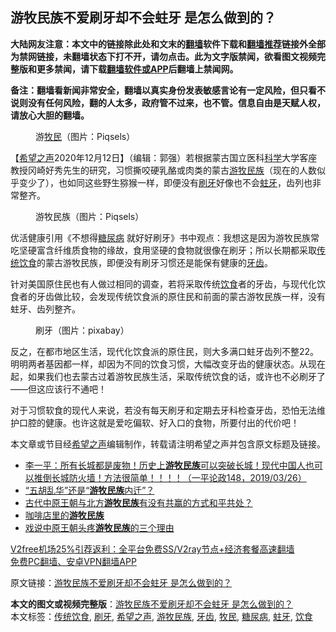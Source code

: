  <h2>游牧民族不爱刷牙却不会蛀牙 是怎么做到的？</h2> <p class="notice"><b>大陆网友注意：本文中的链接除此处和文末的<a href="https://github.com/bannedbook/fanqiang" >翻墙</a>软件下载和<a href="https://github.com/killgcd/justmysocks/blob/master/README.md">翻墙推荐</a>链接外全部为禁网链接，未翻墙状态下打不开，请勿点击。此为文字版禁闻，欲看图文视频完整版和更多禁闻，请下载<a href="https://github.com/bannedbook/fanqiang">翻墙软件或APP</a>后翻墙上禁闻网。</p><p>备注：翻墙看新闻非常安全，翻墙以真实身份发表敏感言论有一定风险，但只看不说则没有任何风险，翻的人太多，政府管不过来，也不管。信息自由是天赋人权，请放心大胆的翻墙。</b></p>  <div class="entry"> <figure><figcaption>游<a href="https://www.bannedbook.org/bnews/tag/%E7%89%A7%E6%B0%91/" class="st_tag internal_tag" rel="tag" title="标签 牧民 下的日志">牧民</a>（图片：Piqsels）</figcaption></figure> <p>【<span class='wp_keywordlink_affiliate'><a href="https://www.soundofhope.org" title="希望之声" target="_blank">希望之声</a></span>2020年12月12日】（编辑：郭强）若根据蒙古国立医科<span class='wp_keywordlink'><a href="https://www.bannedbook.org/forum11/topic309.html" title="禁片：“科学”的棍子" target="_blank">科学</a></span>大学客座教授冈崎好秀先生的研究，习惯撕咬硬乳酪或肉类的蒙古<a href="https://www.bannedbook.org/bnews/tag/%e6%b8%b8%e7%89%a7%e6%b0%91%e6%97%8f/" class="st_tag internal_tag" rel="tag" title="标签 游牧民族 下的日志">游牧民族</a>（现在的人数似乎变少了），也如同这些野生猕猴一样，即便没有<a href="https://www.bannedbook.org/bnews/tag/%E5%88%B7%E7%89%99/" class="st_tag internal_tag" rel="tag" title="标签 刷牙 下的日志">刷牙</a>好像也不会<a href="https://www.bannedbook.org/bnews/tag/%E8%9B%80%E7%89%99/" class="st_tag internal_tag" rel="tag" title="标签 蛀牙 下的日志">蛀牙</a>，齿列也非常整齐。</p> <figure><figcaption>游牧民族（图片：Piqsels）</figcaption></figure> <p>优活健康引用《不想得<a href="https://www.bannedbook.org/bnews/tag/%e7%b3%96%e5%b0%bf%e7%97%85/" class="st_tag internal_tag" rel="tag" title="标签 糖尿病 下的日志">糖尿病</a> 就好好刷牙》书中观点：我想这是因为游牧民族常吃坚硬富含纤维质食物的缘故，食用坚硬的食物就很像在刷牙；所以长期都采取<a href="https://www.bannedbook.org/bnews/tag/%E4%BC%A0%E7%BB%9F%E9%A5%AE%E9%A3%9F/" class="st_tag internal_tag" rel="tag" title="标签 传统饮食 下的日志">传统饮食</a>的蒙古游牧民族，即便没有刷牙习惯还是能保有健康的<a href="https://www.bannedbook.org/bnews/tag/%e7%89%99%e9%bd%bf/" class="st_tag internal_tag" rel="tag" title="标签 牙齿 下的日志">牙齿</a>。</p>  <p>针对美国原住民也有人做过相同的调查，若将采取传统<a href="https://www.bannedbook.org/bnews/tag/%e9%a5%ae%e9%a3%9f/" class="st_tag internal_tag" rel="tag" title="标签 饮食 下的日志">饮食</a>者的牙齿，与现代化饮食者的牙齿做比较，会发现传统饮食派的原住民和前面的蒙古游牧民族一样，没有蛀牙、齿列整齐。</p> <figure><figcaption>刷牙（图片：pixabay）</figcaption></figure> <p>反之，在都市地区生活，现代化饮食派的原住民，则大多满口蛀牙齿列不整22。明明两者基因都一样，却因为不同的饮食习惯，大幅改变牙齿的健康状态。从现在起，如果我们也去蒙古过着游牧民族生活，采取传统饮食的话，或许也不必刷牙了——但这应该行不通吧！</p>  <p>对于习惯软食的现代人来说，若没有每天刷牙和定期去牙科检查牙齿，恐怕无法维护口腔的健康。也许这就是爱吃偏软、好入口的食物，所要付出的代价吧！</p> <p>本文章或节目经<a href="https://www.bannedbook.org/bnews/tag/%e5%b8%8c%e6%9c%9b%e4%b9%8b%e5%a3%b0/" class="st_tag internal_tag" rel="tag" title="标签 希望之声 下的日志">希望之声</a>编辑制作，转载请注明希望之声并包含原文标题及链接。</p>  <ul class='op-related-articles' title='相关阅读'> <li><a href='https://www.bannedbook.org/bnews/bannedvideo/20190327/1103644.html' target='_blank'>李一平：所有长城都是废物！历史上<b>游牧民族</b>可以突破长城！现代中国人也可以推倒长城防火墙！方法很简单！！！！（一平论政148，2019/03/26）</a></li> <li><a href='https://www.bannedbook.org/bnews/lishi/20170914/823963.html' target='_blank'>“五胡乱华”还是“<b>游牧民族</b>内迁”？</a></li> <li><a href='https://www.bannedbook.org/bnews/lishi/20170902/816676.html' target='_blank'>古代中原王朝与北方<b>游牧民族</b>有没有共赢的方式和平共处？</a></li> <li><a href='https://www.bannedbook.org/bnews/lifebaike/20160318/668129.html' target='_blank'>咖啡店里的<b>游牧民族</b></a></li> <li><a href='https://www.bannedbook.org/bnews/sohnews/20160430/528845.html' target='_blank'>戏说中原王朝头疼<b>游牧民族</b>的三个理由</a></li> </ul> <p class="texttj"> <a href="https://www.bannedbook.org/forum23/topic22702.html" target="_blank">V2free机场25%引荐返利：全平台免费SS/V2ray节点+经济套餐高速翻墙</a><br/> <a href="https://github.com/bannedbook/fanqiang/wiki/%E7%A6%81%E9%97%BB%E7%BD%91%E5%AE%89%E5%8D%93%E7%BF%BB%E5%A2%99%E6%96%B0%E9%97%BBAPP" target="_blank">免费PC翻墙、安卓VPN翻墙APP</a></p><p>原文链接：<a class="src_link"  href="https://www.soundofhope.org/post/452917" target="_blank">游牧民族不爱刷牙却不会蛀牙 是怎么做到的？</a></p><a name='sharetosocial'></a>       <div><b>本文的图文或视频完整版</b>：<a href='https://www.bannedbook.org/bnews/comments/20201213/1446681.html'>游牧民族不爱刷牙却不会蛀牙 是怎么做到的？</a></div>  </div><!--END ENTRY--> <div class="postfooter"> <div>本文标签：<a href="https://www.bannedbook.org/bnews/tag/%E4%BC%A0%E7%BB%9F%E9%A5%AE%E9%A3%9F/" rel="tag">传统饮食</a>, <a href="https://www.bannedbook.org/bnews/tag/%E5%88%B7%E7%89%99/" rel="tag">刷牙</a>, <a href="https://www.bannedbook.org/bnews/tag/%e5%b8%8c%e6%9c%9b%e4%b9%8b%e5%a3%b0/" rel="tag">希望之声</a>, <a href="https://www.bannedbook.org/bnews/tag/%e6%b8%b8%e7%89%a7%e6%b0%91%e6%97%8f/" rel="tag">游牧民族</a>, <a href="https://www.bannedbook.org/bnews/tag/%e7%89%99%e9%bd%bf/" rel="tag">牙齿</a>, <a href="https://www.bannedbook.org/bnews/tag/%E7%89%A7%E6%B0%91/" rel="tag">牧民</a>, <a href="https://www.bannedbook.org/bnews/tag/%e7%b3%96%e5%b0%bf%e7%97%85/" rel="tag">糖尿病</a>, <a href="https://www.bannedbook.org/bnews/tag/%E8%9B%80%E7%89%99/" rel="tag">蛀牙</a>, <a href="https://www.bannedbook.org/bnews/tag/%e9%a5%ae%e9%a3%9f/" rel="tag">饮食</a></div>  </div><!--END POSTFOOTER--> 